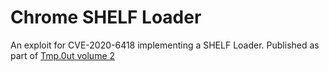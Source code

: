 # Chrome SHELF Loader
An exploit for CVE-2020-6418 implementing a SHELF Loader.
Published as part of [Tmp.0ut volume 2](https://tmpoutsh/2/)
